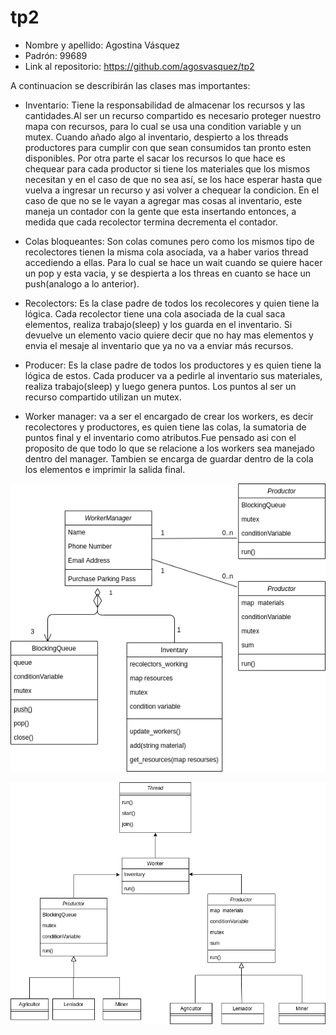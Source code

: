# tp2

* Nombre y apellido: Agostina Vásquez
* Padrón: 99689
* Link al repositorio: https://github.com/agosvasquez/tp2

A continuacion se describirán las clases mas importantes:

* Inventario: Tiene la responsabilidad de almacenar los recursos y las cantidades.Al ser un recurso compartido es necesario proteger nuestro mapa con recursos, para lo cual se usa una condition variable y un mutex. Cuando añado algo al inventario, despierto a los threads productores para cumplir con que sean consumidos tan pronto esten disponibles. Por otra parte el sacar los recursos lo que hace es chequear para cada productor si tiene los materiales que los mismos necesitan y en el caso de que no sea así, se los hace esperar hasta que vuelva a ingresar un recurso y asi volver a chequear la condicion. En el caso de que no se le vayan a agregar mas cosas al inventario, este maneja un contador con la gente que esta insertando entonces, a medida que cada recolector termina decrementa el contador.

* Colas bloqueantes: Son colas comunes pero como los mismos tipo de recolectores tienen la misma cola asociada, va a haber varios thread accediendo a ellas. Para lo cual se hace un wait cuando se quiere hacer un pop y esta vacia, y se despierta a los threas en cuanto se hace un push(analogo a lo anterior).

* Recolectors: Es la clase padre de todos los recolecores y quien tiene la lógica. Cada recolector tiene una cola asociada de la cual saca elementos, realiza trabajo(sleep) y los guarda en el inventario. Si devuelve un elemento vacio quiere decir que no hay mas elementos y envia el mesaje al inventario que ya no va a enviar más recursos. 

* Producer: Es la clase padre de todos los productores y es quien tiene la lógica de estos. Cada producer va a pedirle al inventario sus materiales, realiza trabajo(sleep) y luego genera puntos. Los puntos al ser un recurso compartido utilizan un mutex.

* Worker manager: va a ser el encargado de crear los workers, es decir recolectores y productores, es quien tiene las colas, la sumatoria de puntos final y el inventario como atributos.Fue pensado asi con el proposito de que todo lo que se relacione a los workers sea manejado dentro del manager. Tambien se encarga de guardar dentro de la cola los elementos e imprimir la salida final.

![Diagrama](diagram.png)

![Distribucion herencia](clases.png)
